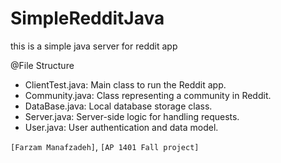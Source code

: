 # SimpleRedditJava

this is a simple java server for reddit app

@File Structure
- ClientTest.java: Main class to run the Reddit app.
- Community.java: Class representing a community in Reddit.
- DataBase.java: Local database storage class.
- Server.java: Server-side logic for handling requests.
- User.java: User authentication and data model.


 `[Farzam Manafzadeh]`, `[AP 1401 Fall project]`


